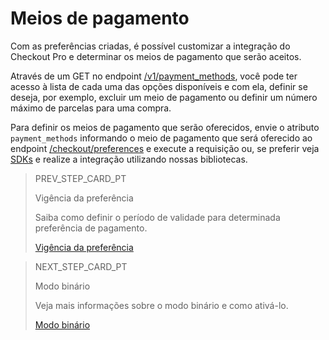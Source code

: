 # Meios de pagamento

Com as preferências criadas, é possível customizar a integração do Checkout Pro e determinar os meios de pagamento que serão aceitos.

Através de um GET no endpoint [/v1/payment_methods](https://www.mercadopago[FAKER][URL][DOMAIN]/developers/pt/reference/payment_methods/_payment_methods/get), você pode ter acesso à lista de cada uma das opções disponíveis e com ela, definir se deseja, por exemplo, excluir um meio de pagamento ou definir um número máximo de parcelas para uma compra.

Para definir os meios de pagamento que serão oferecidos, envie o atributo `payment_methods` informando o meio de pagamento que será oferecido ao endpoint [/checkout/preferences](https://www.mercadopago[FAKER][URL][DOMAIN]/developers/pt/reference/preferences/_checkout_preferences/post) e execute a requisição ou, se preferir veja [SDKs](https://www.mercadopago.com.br/developers/pt/guides/sdks) e realize a integração utilizando nossas bibliotecas.

> PREV_STEP_CARD_PT
>
> Vigência da preferência 
>
> Saiba como definir o período de validade para determinada preferência de pagamento.
>
> [Vigência da preferência](/developers/pt/docs/checkout-pro/checkout-customization/preferences/term-of-preference)

> NEXT_STEP_CARD_PT
>
> Modo binário
>
> Veja mais informações sobre o modo binário e como ativá-lo.
>
> [Modo binário](/developers/pt/docs/checkout-pro/checkout-customization/preferences/binary-mode)